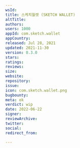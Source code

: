 ```yaml
---
wsId: 
title: 스케치월렛 (SKETCH WALLET)
altTitle: 
authors: 
users: 1000
appId: com.sketch.wallet
appCountry: 
released: Jul 28, 2021
updated: 2021-11-30
version: 0.3.0
stars: 
ratings: 
reviews: 
size: 
website: 
repository: 
issue: 
icon: com.sketch.wallet.png
bugbounty: 
meta: ok
verdict: wip
date: 2022-06-22
signer: 
reviewArchive: 
twitter: 
social: 
redirect_from: 

---
```


